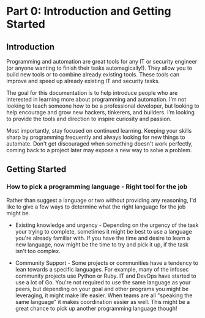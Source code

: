 # Part 0: Introduction and Getting Started

## Introduction
Programming and automation are great tools for any IT or security engineer (or anyone wanting to finish their tasks automagically!). They allow you to build new tools or to combine already existing tools. These tools can improve and speed up already existing IT and security tasks. 

The goal for this documentation is to help introduce people who are interested in learning more about programming and automation. I’m not looking to teach someone how to be a professional developer, but looking to help encourage and grow new hackers, tinkerers, and builders. I’m looking to provide the tools and direction to inspire curiosity and passion.

Most importantly, stay focused on continued learning. Keeping your skills sharp by programming frequently and always looking for new things to automate. Don't get discouraged when something doesn't work perfectly, coming back to a project later may expose a new way to solve a problem.

## Getting Started
### How to pick a programming language - Right tool for the job
Rather than suggest a language or two without providing any reasoning, I'd like to give a few ways to determine what the right language for the job might be.

* Existing knowledge and urgency - Depending on the urgency of the task your trying to complete, sometimes it might be best to use a language you're already familiar with. If you have the time and desire to learn a new language, now might be the time to try and pick it up, if the task isn't too complex.

* Community Support - Some projects or communities have a tendency to lean towards a specific languages. For example, many of the infosec community projects use Python or Ruby. IT and DevOps have started to use a lot of Go. You're not required to use the same language as your peers, but depending on your goal and other programs you might be leveraging, it might make life easier. When teams are all "speaking the same language" it makes coordination easier as well. This might be a great chance to pick up another programming language though!
